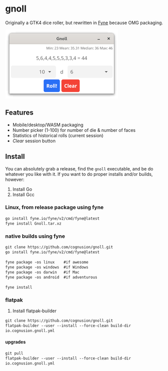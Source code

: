 # gnoll

Originally a GTK4 dice roller, but rewritten in [Fyne](https://fyne.io/) because OMG packaging.

![Gnoll, running](gnoll.png)

## Features

* Mobile/desktop/WASM packaging
* Number picker (1-100) for number of die & number of faces
* Statistics of historical rolls (current session)
* *Clear* session button

## Install

You can absolutely grab a release, find the ``gnoll`` executable, and be do whatever you like with it. If you want to do proper installs and/or builds, however:

1. Install Go
1. Install Gcc

### Linux, from release package using fyne

```
go install fyne.io/fyne/v2/cmd/fyne@latest
fyne install Gnoll.tar.xz
```

### native builds using fyne

```
git clone https://github.com/cognusion/gnoll.git
go install fyne.io/fyne/v2/cmd/fyne@latest

fyne package -os linux    #if awesome
fyne package -os windows  #if Windows
fyne package -os darwin   #if Mac
fyne package -os android  #if adventurous

fyne install
```

### flatpak

1. Install flatpak-builder

```
git clone https://github.com/cognusion/gnoll.git
flatpak-builder --user --install --force-clean build-dir io.cognusion.gnoll.yml
```

#### upgrades

```
git pull
flatpak-builder --user --install --force-clean build-dir io.cognusion.gnoll.yml
```